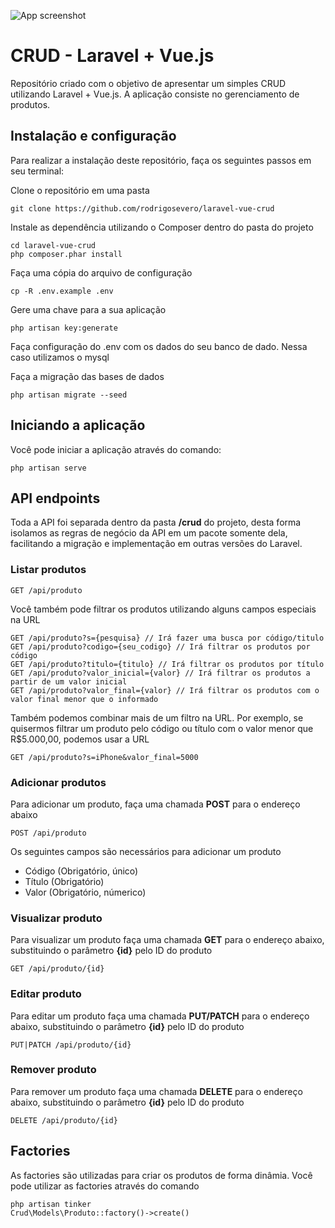 ![App screenshot](http://pedroroccon.com.br/laravel-vue-crud/images/preview.png "Laravel + Vue.js CRUD")

# CRUD - Laravel + Vue.js
Repositório criado com o objetivo de apresentar um simples CRUD utilizando Laravel + Vue.js. A aplicação consiste no gerenciamento de produtos.

## Instalação e configuração
Para realizar a instalação deste repositório, faça os seguintes passos em seu terminal:

Clone o repositório em uma pasta  
```
git clone https://github.com/rodrigosevero/laravel-vue-crud
```

Instale as dependência utilizando o Composer dentro do pasta do projeto  
```
cd laravel-vue-crud
php composer.phar install
```

Faça uma cópia do arquivo de configuração  
```
cp -R .env.example .env
```

Gere uma chave para a sua aplicação  
```
php artisan key:generate
```

Faça configuração do .env com os dados do seu banco de dado. Nessa caso utilizamos o mysql

Faça a migração das bases de dados  
```
php artisan migrate --seed
```


## Iniciando a aplicação
Você pode iniciar a aplicação através do comando:  
```
php artisan serve
```

## API endpoints
Toda a API foi separada dentro da pasta **/crud** do projeto, desta forma isolamos as regras de negócio da API em um pacote somente dela, facilitando a migração e implementação em outras versões do Laravel.

### Listar produtos
```
GET /api/produto
```
Você também pode filtrar os produtos utilizando alguns campos especiais na URL  
```
GET /api/produto?s={pesquisa} // Irá fazer uma busca por código/titulo
GET /api/produto?codigo={seu_codigo} // Irá filtrar os produtos por código
GET /api/produto?titulo={titulo} // Irá filtrar os produtos por título
GET /api/produto?valor_inicial={valor} // Irá filtrar os produtos a partir de um valor inicial
GET /api/produto?valor_final={valor} // Irá filtrar os produtos com o valor final menor que o informado
```
Também podemos combinar mais de um filtro na URL. Por exemplo, se quisermos filtrar um produto pelo código ou título com o valor menor que R$5.000,00, podemos usar a URL  
```
GET /api/produto?s=iPhone&valor_final=5000
```

### Adicionar produtos
Para adicionar um produto, faça uma chamada **POST** para o endereço abaixo  
```
POST /api/produto
```
Os seguintes campos são necessários para adicionar um produto  
- Código (Obrigatório, único)
- Título (Obrigatório)
- Valor (Obrigatório, númerico)

### Visualizar produto
Para visualizar um produto faça uma chamada **GET** para o endereço abaixo, substituindo o parâmetro **{id}** pelo ID do produto  
```
GET /api/produto/{id}
```

### Editar produto
Para editar um produto faça uma chamada **PUT/PATCH** para o endereço abaixo, substituindo o parâmetro **{id}** pelo ID do produto  
```
PUT|PATCH /api/produto/{id}
```

### Remover produto
Para remover um produto faça uma chamada **DELETE** para o endereço abaixo, substituindo o parâmetro **{id}** pelo ID do produto  
```
DELETE /api/produto/{id}
```

## Factories
As factories são utilizadas para criar os produtos de forma dinâmia.
Você pode utilizar as factories através do comando  

```
php artisan tinker
Crud\Models\Produto::factory()->create()
```
